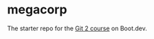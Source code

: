 # megacorp

The starter repo for the [Git 2 course](https://www.boot.dev/learn/learn-git-2) on Boot.dev. 
